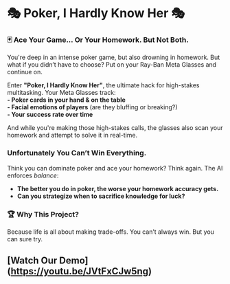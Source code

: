 # 🎭 **Poker, I Hardly Know Her** 🎭  

### 🃏 **Ace Your Game... Or Your Homework. But Not Both.**  

You're deep in an intense poker game, but also drowning in homework. But what if you didn’t have to choose? Put on your Ray-Ban Meta Glasses and continue on.

Enter **"Poker, I Hardly Know Her"**, the ultimate hack for high-stakes multitasking. Your Meta Glasses track:  
**- Poker cards in your hand & on the table**  
**- Facial emotions of players** (are they bluffing or breaking?)  
**- Your success rate over time**  

And while you're making those high-stakes calls, the glasses also scan your homework and attempt to solve it in real-time.

### Unfortunately You Can’t Win Everything.  
Think you can dominate poker and ace your homework? Think again. The AI enforces *balance*:  
- **The better you do in poker, the worse your homework accuracy gets.**  
- **Can you strategize when to sacrifice knowledge for luck?**  

### 🏆 **Why This Project?**  
Because life is all about making trade-offs. You can’t always win. But you can sure try.  

## [Watch Our Demo] (https://youtu.be/JVtFxCJw5ng)
